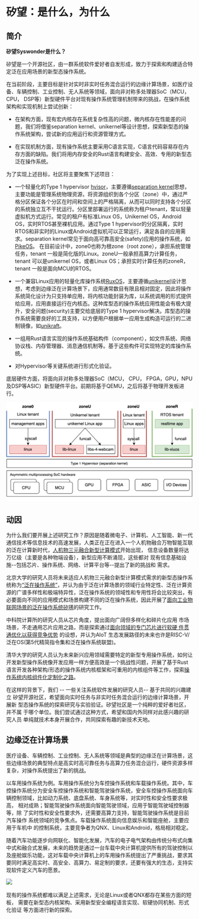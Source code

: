 # 矽望：是什么，为什么

## 简介

**矽望Syswonder是什么？** 


矽望是一个开源社区，由一群系统软件爱好者自发形成，致力于探索和构建适合特定泛在应用场景的新型态操作系统。

在当前阶段，主要目标是针对实时非实时任务混合运行的边缘计算场景，如医疗设备、车辆控制、工业控制、无人系统等领域，面向非对称多处理器SoC（MCU， CPU， DSP等）新型硬件平台对现有操作系统管理机制带来的挑战，在操作系统架构和实现机制上尝试创新：

- 在架构方面，现有宏内核存在系统复杂性高的问题，微内核存在性能差的问题，我们将借鉴separation kernel、unikernel等设计思想，探索新型态的操作系统架构，尝试新的应用运行和资源管理方式。

- 在实现机制方面，现有操作系统主要采用C语言实现，C语言代码容易存在内存方面的缺陷。我们将用内存安全的Rust语言构建安全、高效、专用的新型态泛在操作系统。

为了实现上述目标，社区将主要聚焦下述项目：

- 一个轻量化的Type 1 hypervisor [hvisor](https://github.com/syswonder/hvisor)，主要遵循[separation kernel](https://en.wikipedia.org/wiki/Separation_kernel)思想，主要功能是管理系统物理资源，将资源组织到各个分区（zone）中，通过严格分区保证各个分区在时间和空间上的严格隔离，从而可以同时支持各个分区的系统独立互不干扰运行。分区里部署运行的系统称为租户tenant，常以轻量虚拟机方式运行。常见的租户有标准Linux OS，Unikernel OS，Android OS，实时RTOS甚至裸机应用。通过Type 1 hypervisor的分区隔离，实时RTOS和非实时的Linux或Android虚拟机可以正常运行，满足各自的应用需求。separation kernel常见于面向高可靠高安全(safety)应用的操作系统，如[PikeOS](https://www.sysgo.com/fileadmin/user_upload/data/professional_article_download/SYSGO_PA_2019-03_Separation_Kernel_as_a_basis_for_certifiable_applications_and_systems.pdf)。
  在目前设计中，zone0也称为根zone（root zone），承担系统管理任务，tenant 一般是简化版的Linux。zoneU一般承担高算力计算任务，tenant 可以是unikernel OS，或者Linux OS；承担实时计算任务的zoneR，tenant 一般是面向MCU的RTOS。

- 一个兼容Linux应用的轻量化库操作系统[RuxOS](https://github.com/syswonder/ruxos)，主要遵循[unikernel](https://en.wikipedia.org/wiki/Unikernel)设计思想，考虑到边缘泛在计算场景下，应用通常数目有限且相对固定，因此将操作系统简化设计为只支持单应用，将内核功能封装为库，以系统调用的形式提供给应用，应用直接运行在内核态。这种库型态的操作系统应用性能会有极大提升，安全问题(security)主要交给底层的Type 1 hypervisor解决。库型态的操作系统需要良好的工具支持，以方便用户根据单一应用生成构造可运行的二进制镜像，如[unikraft](https://unikraft.org)。

- 一组用Rust语言实现的操作系统基础构件（component），如文件系统、网络协议栈、内存管理器、消息通信机制等。基于这些构件可实现特定的库操作系统。

- 对Hypervisor等关键系统进行形式化验证。

底层硬件方面，将面向非对称多处理器SoC（MCU， CPU， FPGA，GPU，NPU及DSP等ASIC）新型硬件平台。前期将基于QEMU，之后将基于物理开发板进行。

![](_media/overview.svg)

## 动因

为什么我们要开展上述研究工作？原因是随着微电子、计算机、人工智能、新一代
通信技术等信息技术的高速发展，人类正在正在进入一个人机物融合万物智能互联
的泛在计算新时代，[人机物三元融合新型计算模式](http://old2022.bulletin.cas.cn/publish_article/2022/1/20220107.htm)开始出现，
信息设备数量将达万亿级（主要是各种物端设备），新型应用不断涌现，这些都对
现有信息基础设施--包括芯片、操作系统、网络、计算平台等--提出了新的挑战和
需求。

北京大学的研究人员将未来适应人机物三元融合新型计算模式需求的新型态操作系统称为[“泛在操作系统”](http://www.bulletin.cas.cn/thesisDetails#10.16418/j.issn.1000-3045.20211117009)，并认为由于泛在计算场景的领域行业特定性、泛在计算资源的广谱多样性和极端特异性，泛在操作系统的领域性和专用性将会比较突出，有必要面向不同的应用模式和场景构建不同的泛在操作系统，因此开展了[面向工业物联网场景的泛在操作系统矽璓](https://xuos.io)的研究工作。

中科院计算所的研究人员从芯片角度，提出面向广阔但多样化和碎片化应用
市场场景，不走通用芯片应用之路，而是探索通过[面向领域的专门芯片进行软硬
件贯通优化以获得竞争优势](http://www.bulletin.cas.cn/thesisDetails#10.16418/j.issn.1000-3045.20211117002)
的设想，并认为AIoT 生态发展路径的未来也许是RISC-V/泛在OS(第5代精简指令集和泛在操作系统联盟)。

清华大学的研究人员认为未来新兴应用领域需要特定的新型专用操作系统，如何让开发新型操作系统像开发应用一样方便高效是一个挑战性问题，开展了基于Rust语言开发各种架构/形态的操作系统内核框架和可重用的内核组件等工作，探索[操作系统内核组件化定制化之路](https://github.com/chyyuu/thoughts/blob/main/tangram-oskits.md)。

在这样的背景下，我们 -- 一些关注系统软件发展的研究人员-- 基于共同的兴趣建立
矽望开源社区，希望面向实时任务与非实时任务混合运行的边缘计算场景，开展新
型态操作系统的探索研究与实验验证。矽望社区是一个纯粹的爱好者社区，并不属
于哪个单位。我们尝试通过这种方式，希望和国内外同样对此感兴趣的研究人员
单纯就技术本身开展合作，共同探索有趣的新技术天地。

## 边缘泛在计算场景

医疗设备、车辆控制、工业控制、无人系统等领域是典型的边缘泛在计算场景，这
些边缘场景的典型特点是高实时高可靠任务与高算力任务混合运行，硬件资源多样
复杂，对操作系统提出了新的挑战。

以车用操作系统为例。车用操作系统分为车控操作系统和车载操作系统。其中，车
控操作系统分为安全车控操作系统和智能驾驶操作系统，安全车控操作系统面向车
辆控制领域，比如动力系统、底盘系统、车身系统等，对实时性和安全性要求极高，
相对成熟；智能驾驶操作系统面向智能驾驶领域，应用于智能驾驶域控制器等，除
了实时性和安全性要求外，还需要高算力支持，智能驾驶操作系统是目前汽车操作
系统领域的竞争焦点。车载操作系统面向信息娱乐和智能座舱，主要应用于车机中
的控制系统，主要竞争者为QNX、Linux和Android，格局相对稳定。

随着汽车功能逐步向网联化、智能化发展，汽车的电子电气架构由传统分布式向集
中式和融合式发展，未来的趋势是通过一台车载中央计算机提供所有的驾驶控制以
及座舱娱乐功能，这对车载中央计算机上的车用操作系统提出了严重挑战，要求其
要同时满足高实时、高安全、高算力、易定制的要求，还要有强大的生态，支持实
现软件定义汽车的愿景。

![](_media/car-ee.svg)

现有的操作系统都难以满足上述需求，无论是Linux或者QNX都存在某些方面的短板，
需要在新型态内核架构、采用新型安全编程语言实现、软硬协同机制、形式化验证
等方面进行新的探索。

